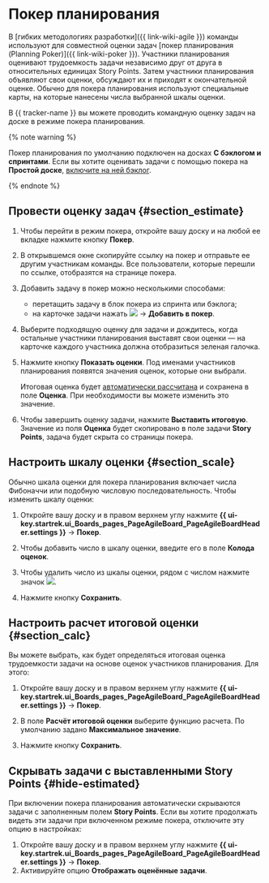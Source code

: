 # Покер планирования

В [гибких методологиях разработки]({{ link-wiki-agile }}) команды используют для совместной оценки задач [покер планирования (Planning Poker)]({{ link-wiki-poker }}). Участники планирования оценивают трудоемкость задачи независимо друг от друга в относительных единицах Story Points. Затем участники планирования объявляют свои оценки, обсуждают их и приходят к окончательной оценке. Обычно для покера планирования используют специальные карты, на которые нанесены числа выбранной шкалы оценки.

В {{ tracker-name }} вы можете проводить командную оценку задач на доске в режиме покера планирования.

{% note warning %}

Покер планирования по умолчанию подключен на досках **С бэклогом и спринтами**. Если вы хотите оценивать задачи с помощью покера на **Простой доске**, [включите на ней бэклог](backlog.md#add-backlog).

{% endnote %}

## Провести оценку задач {#section_estimate}

1. Чтобы перейти в режим покера, откройте вашу доску и на любой ее вкладке нажмите кнопку **Покер**.

1. В открывшемся окне скопируйте ссылку на покер и отправьте ее другим участникам команды. Все пользователи, которые перешли по ссылке, отобразятся на странице покера.

1. Добавить задачу в покер можно несколькими способами:
   * перетащить задачу в блок покера из спринта или бэклога;
   * на карточке задачи нажать ![](../../_assets/tracker/svg/actions.svg) → **Добавить в покер**.

1. Выберите подходящую оценку для задачи и дождитесь, когда остальные участники планирования выставят свои оценки — на карточке каждого участника должна отобразиться зеленая галочка.

1. Нажмите кнопку **Показать оценки**. Под именами участников планирования появятся значения оценок, которые они выбрали. 

    Итоговая оценка будет [автоматически рассчитана](#section_calc) и сохранена в поле **Оценка**. При необходимости вы можете изменить это значение.

1. Чтобы завершить оценку задачи, нажмите **Выставить итоговую**. Значение из поля **Оценка** будет скопировано в поле задачи **Story Points**, задача будет скрыта со страницы покера.

## Настроить шкалу оценки {#section_scale}

Обычно шкала оценки для покера планирования включает числа Фибоначчи или подобную числовую последовательность. Чтобы изменить шкалу оценки:

1. Откройте вашу доску и в правом верхнем углу нажмите **{{ ui-key.startrek.ui_Boards_pages_PageAgileBoard_PageAgileBoardHeader.settings }}** → **Покер**.

1. Чтобы добавить число в шкалу оценки, введите его в поле **Колода оценок**.

1. Чтобы удалить число из шкалы оценки, рядом с числом нажмите значок ![](../../_assets/tracker/delete-agile-status.png).

1. Нажмите кнопку **Сохранить**.

## Настроить расчет итоговой оценки {#section_calc}

Вы можете выбрать, как будет определяться итоговая оценка трудоемкости задачи на основе оценок участников планирования. Для этого:

1. Откройте вашу доску и в правом верхнем углу нажмите **{{ ui-key.startrek.ui_Boards_pages_PageAgileBoard_PageAgileBoardHeader.settings }}** → **Покер**.

1. В поле **Расчёт итоговой оценки** выберите функцию расчета. По умолчанию задано **Максимальное значение**.

1. Нажмите кнопку **Сохранить**.

## Скрывать задачи с выставленными Story Points {#hide-estimated}

При включении покера планирования автоматически скрываются задачи с заполненным полем **Story Points**. Если вы хотите продолжать видеть эти задачи при включенном режиме покера, отключите эту опцию в настройках:

1. Откройте вашу доску и в правом верхнем углу нажмите **{{ ui-key.startrek.ui_Boards_pages_PageAgileBoard_PageAgileBoardHeader.settings }}** → **Покер**.
1. Активируйте опцию **Отображать оценённые задачи**.